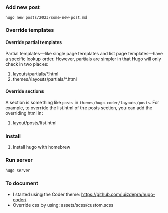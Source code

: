 ### Add new post
```
hugo new posts/2023/some-new-post.md
```

### Override templates
#### Override partial templates
Partial templates—like single page templates and list page templates—have a specific lookup order. However, partials are simpler in that Hugo will only check in two places:

1. layouts/partials/*<PARTIALNAME>.html
2. themes/<THEME>/layouts/partials/*<PARTIALNAME>.html

#### Override sections
A section is something like `posts` in `themes/hugo-coder/layouts/posts`. 
For example, to override the list.html of the posts section, you can add the overriding html in:

1. layout/posts/list.html

### Install
1. Install hugo with homebrew


### Run server
```
hugo server
```

### To document
- I started using the Coder theme: https://github.com/luizdepra/hugo-coder/
- Override css by using: assets/scss/custom.scss



